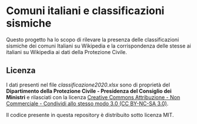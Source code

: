# Comuni italiani e classificazioni sismiche
Questo progetto ha lo scopo di rilevare la presenza delle classificazioni sismiche dei comuni Italiani su Wikipedia e la corrispondenza delle stesse ai italiani su Wikipedia ai dati della Protezione Civile.
## Licenza
I dati presenti nel file _classificazione2020.xlsx_ sono di proprietà del **Dipartimento della Protezione Civile - Presidenza del Consiglio dei Ministri** e rilasciati con la licenza [Creative Commons Attribuzione - Non Commerciale - Condividi allo stesso modo 3.0 (CC BY-NC-SA 3.0)](https://creativecommons.org/licenses/by-nc-sa/3.0/deed.it).

Il codice presente in questa repository è distribuito sotto licenza MIT.